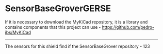 # SensorBaseGroverGERSE

If it is necessary to download the MyKiCad repository, it is a library and contains components that this project can use
	- https://github.com/pedro-ibs/MyKiCad

-------------------------------------------------------------------------------------------------------------------------------

The sensors for this shield find if the SensorBaseGrover repository
	- 123
